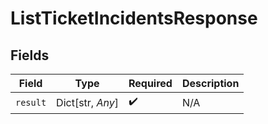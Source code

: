 # ListTicketIncidentsResponse


## Fields

| Field              | Type               | Required           | Description        |
| ------------------ | ------------------ | ------------------ | ------------------ |
| `result`           | Dict[str, *Any*]   | :heavy_check_mark: | N/A                |